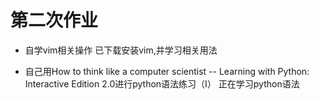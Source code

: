 # 第二次作业

* 自学vim相关操作 
 已下载安装vim,并学习相关用法
 
* 自己用How to think like a computer scientist -- Learning with Python: Interactive Edition 2.0进行python语法练习（I） 
正在学习python语法
